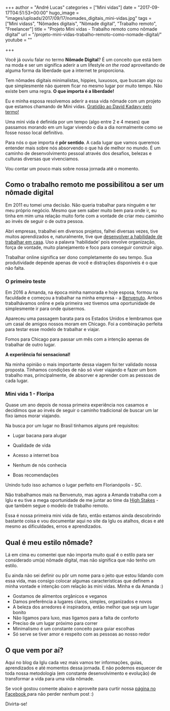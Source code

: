 +++
author = "André Lucas"
categories = ["Mini vidas"]
date = "2017-09-17T04:51:53+00:00"
hugo_image = "images/uploads/2017/09/17/nomades_digitais_mini-vidas.jpg"
tags = ["Mini vidass", "Nômades digitais", "Nômade digital", "Trabalho remoto", "Freelancer"]
title = "Projeto Mini vidas - Trabalho remoto como nômade digital"
url = "/projeto-mini-vidas-trabalho-remoto-como-nomade-digital/"
youtube = ""

+++


Você já ouviu falar no termo **Nômade Digital**? É um conceito que está bem na moda e ser um significa aderir a um lifestyle *on the road* aproveitando de alguma forma da liberdade que a internet te proporciona.

Tem nômades digitais minimalistas, hippies, luxuosos, que buscam algo ou que simplesmente não querem ficar no mesmo lugar por muito tempo. Não existe bem uma regra. **O que importa é a liberdade!**

Eu e minha esposa resolvemos aderir a essa vida nômade com um projeto que estamos chamando de Mini vidas. [Gratidão ao David Kadavy pelo termo!](http://kadavy.net/blog/posts/mini-lives/)

Uma mini vida é definida por um tempo (algo entre 2 e 4 meses) que passamos morando em um lugar vivendo o dia a dia normalmente como se fosse nosso local definitivo.
[](http://kadavy.net/blog/posts/mini-lives/)

Para nós o que importa é **pôr sentido**. A cada lugar que vamos queremos entender mais sobre nós absorvendo o que há de melhor no mundo. É um caminho de desenvolvimento pessoal através dos desafios, belezas e culturas diversas que vivenciamos.

Vou contar um pouco mais sobre nossa jornada até o momento.

## Como o trabalho remoto me possibilitou a ser um nômade digital

Em 2011 eu tomei uma decisão. Não queria trabalhar para ninguém e ter meu próprio negócio. Mesmo que sem saber muito bem para onde ir, eu tinha em mim uma relação muito forte com a vontade de criar meu caminho ao invés de seguir o de outra pessoa.

Abri empresas, trabalhei em diversos projetos, falhei diversas vezes, tive muitos aprendizados e, naturalmente, tive que [desenvolver a habilidade de trabalhar em casa](https://www.igluonline.com/7-dicas-de-gerenciamento-de-projetos-para-freelancers/). Uso a palavra 'habilidade' pois envolve organização, força de vontade, muito planejamento e foco para conseguir construir algo.

Trabalhar online significa ser dono completamente do seu tempo. Sua produtividade depende apenas de você e distrações disponíveis é o que não falta.

### O primeiro teste

Em 2016 a Amanda, na época minha namorada e hoje esposa, formou na faculdade e começou a trabalhar na minha empresa - a [Benvenuto](http://www.benvenuto.com.br). Ambos trabalhávamos online e pela primeira vez tivemos uma oportunidade de simplesmente ir para onde quisermos.

Apareceu uma passagem barata para os Estados Unidos e lembramos que um casal de amigos nossos moram em Chicago. Foi a combinação perfeita para testar esse modelo de trabalhar e viajar.

Fomos para Chicago para passar um mês com a intenção apenas de trabalhar de outro lugar.

**A experiência foi sensacional!**

Na minha opinião o mais importante dessa viagem foi ter validado nossa proposta. Tínhamos condições de não só viver viajando e fazer um bom trabalho mas, principalmente, de absorver e aprender com as pessoas de cada lugar.

### Mini vida 1 - Floripa

Quase um ano depois de nossa primeira experiência nos casamos e decidimos que ao invés de seguir o caminho tradicional de buscar um lar fixo íamos morar viajando.

Na busca por um lugar no Brasil tínhamos alguns pré requisitos:

* Lugar bacana para alugar

* Qualidade de vida

* Acesso a internet boa

* Nenhum de nós conhecia

* Boas recomendações

Unindo tudo isso achamos o lugar perfeito em Florianópolis - SC.

Não trabalhamos mais na Benvenuto, mas agora a Amanda trabalha com a Iglu e eu tive a mega oportunidade de me juntar ao time da [High Stakes](http://highstakes.co) - que também segue o modelo de trabalho remoto.

Essa é nossa primeira mini vida de fato, então estamos ainda descobrindo bastante coisa e vou documentar aqui no site da Iglu os atalhos, dicas e até mesmo as dificuldades, erros e aprendizados.

## Qual é meu estilo nômade?

Lá em cima eu comentei que não importa muito qual é o estilo para ser considerado um(a) nômade digital, mas não significa que não tenho um estilo.

Eu ainda não sei definir ou pôr um nome para o jeito que estou lidando com essa vida, mas consigo colocar algumas características que definem a minha vontade e intenção com relação às mini vidas. Minha e da Amanda :)

* Gostamos de alimentos orgânicos e veganos
* Damos preferência a lugares claros, simples, organizados e novos
* A beleza dos arredores é inspiradora, então melhor que seja um lugar bonito
* Não ligamos para luxo, mas ligamos para a falta de conforto
* Preciso de um lugar próximo para correr
* Minimalismo é um constante conceito para guiar escolhas
* Só serve se tiver amor e respeito com as pessoas ao nosso redor

## O que vem por aí?

Aqui no blog da Iglu cada vez mais vamos ter informações, guias, aprendizados e até momentos dessa jornada. E não podemos esquecer de toda nossa metodologia (em constante desenvolvimento e evolução) de transformar a vida para uma vida nômade.

Se você gostou comente abaixo e aproveite para curtir nossa [página no Facebook ](https://facebook.com/igluonline)para não perder nenhum post :)

Divirta-se!

